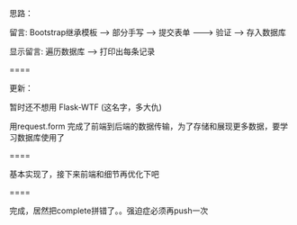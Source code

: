 思路：

留言: Bootstrap继承模板 -->  部分手写 --> 提交表单 ---> 验证 --> 存入数据库

显示留言:  遍历数据库 -->  打印出每条记录


====


更新：

暂时还不想用 Flask-WTF  (这名字，多大仇)

用request.form 完成了前端到后端的数据传输，为了存储和展现更多数据，要学习数据库使用了

====

基本实现了，接下来前端和细节再优化下吧

====

完成，居然把complete拼错了。。强迫症必须再push一次